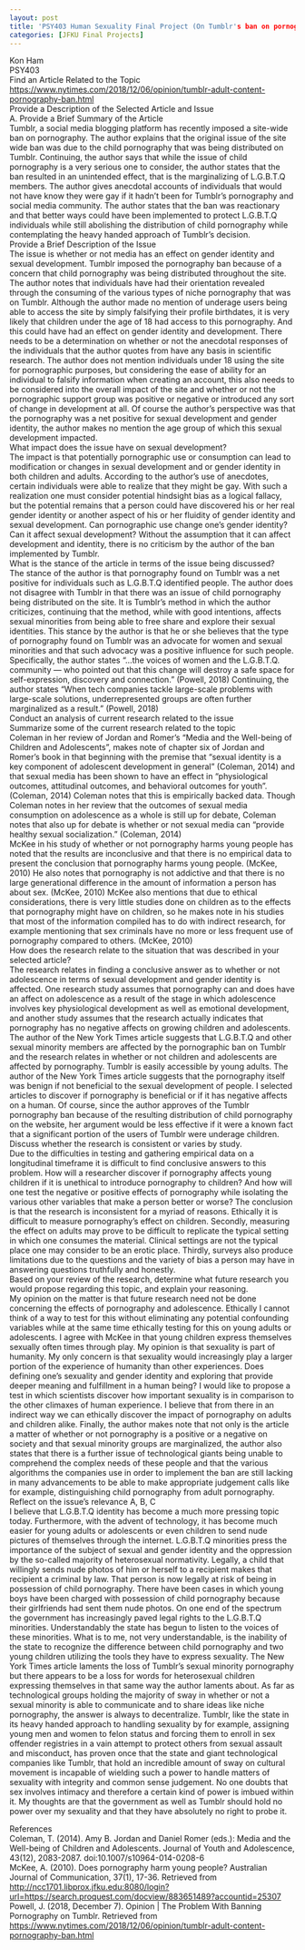 ```yaml
---
layout: post
title: 'PSY403 Human Sexuality Final Project (On Tumblr's ban on pornography)'
categories: [JFKU Final Projects]
---
```

Kon Ham  
PSY403  
Find an Article Related to the Topic  
https://www.nytimes.com/2018/12/06/opinion/tumblr-adult-content-pornography-ban.html  
Provide a Description of the Selected Article and Issue  
A. Provide a Brief Summary of the Article  
Tumblr, a social media blogging platform has recently imposed a site-wide ban on pornography. The author explains that the original issue of the site wide ban was due to the child pornography that was being distributed on Tumblr. Continuing, the author says that while the issue of child pornography is a very serious one to consider, the author states that the ban resulted in an unintended effect, that is the marginalizing of L.G.B.T.Q members. The author gives anecdotal accounts of individuals that would not have know they were gay if it hadn’t been for Tumblr’s pornography and social media community. The author states that the ban was reactionary and that better ways could have been implemented to protect L.G.B.T.Q individuals while still abolishing the distribution of child pornography while contemplating the heavy handed approach of Tumblr’s decision.  
Provide a Brief Description of the Issue  
The issue is whether or not media has an effect on gender identity and sexual development. Tumblr imposed the pornography ban because of a concern that child pornography was being distributed throughout the site. The author notes that individuals have had their orientation revealed through the consuming of the various types of niche pornography that was on Tumblr. Although the author made no mention of underage users being able to access the site by simply falsifying their profile birthdates, it is very likely that children under the age of 18 had access to this pornography. And this could have had an effect on gender identity and development. There needs to be a determination on whether or not the anecdotal responses of the individuals that the author quotes from have any basis in scientific research. The author does not mention individuals under 18 using the site for pornographic purposes, but considering the ease of ability for an individual to falsify information when creating an account, this also needs to be considered into the overall impact of the site and whether or not the pornographic support group was positive or negative or introduced any sort of change in development at all. Of course the author’s perspective was that the pornography was a net positive for sexual development and gender identity, the author makes no mention the age group of which this sexual development impacted.  
What impact does the issue have on sexual development?  
The impact is that potentially pornographic use or consumption can lead to modification or changes in sexual development and or gender identity in both children and adults. According to the author’s use of anecdotes, certain individuals were able to realize that they might be gay. With such a realization one must consider potential hindsight bias as a logical fallacy, but the potential remains that a person could have discovered his or her real gender identity or another aspect of his or her fluidity of gender identity and sexual development. Can pornographic use change one’s gender identity? Can it affect sexual development? Without the assumption that it can affect development and identity, there is no criticism by the author of the ban implemented by Tumblr.  
What is the stance of the article in terms of the issue being discussed?  
The stance of the author is that pornography found on Tumblr was a net positive for individuals such as L.G.B.T.Q identified people. The author does not disagree with Tumblr in that there was an issue of child pornography being distributed on the site. It is Tumblr’s method in which the author criticizes, continuing that the method, while with good intentions, affects sexual minorities from being able to free share and explore their sexual identities. This stance by the author is that he or she believes that the type of pornography found on Tumblr was an advocate for women and sexual minorities and that such advocacy was a positive influence for such people. Specifically, the author states “…the voices of women and the L.G.B.T.Q. community — who pointed out that this change will destroy a safe space for self-expression, discovery and connection.” (Powell, 2018) Continuing, the author states “When tech companies tackle large-scale problems with large-scale solutions, underrepresented groups are often further marginalized as a result.” (Powell, 2018)  
Conduct an analysis of current research related to the issue  
Summarize some of the current research related to the topic  
Coleman in her review of Jordan and Romer’s “Media and the Well-being of Children and Adolescents”, makes note of chapter six of Jordan and Romer’s book in that beginning with the premise that “sexual identity is a key component of adolescent development in general” (Coleman, 2014) and that sexual media has been shown to have an effect in “physiological outcomes, attitudinal outcomes, and behavioral outcomes for youth”. (Coleman, 2014) Coleman notes that this is empirically backed data. Though Coleman notes in her review that the outcomes of sexual media consumption on adolescence as a whole is still up for debate, Coleman notes that also up for debate is whether or not sexual media can “provide healthy sexual socialization.” (Coleman, 2014)  
McKee in his study of whether or not pornography harms young people has noted that the results are inconclusive and that there is no empirical data to present the conclusion that pornography harms young people. (McKee, 2010) He also notes that pornography is not addictive and that there is no large generational difference in the amount of information a person has about sex. (McKee, 2010) McKee also mentions that due to ethical considerations, there is very little studies done on children as to the effects that pornography might have on children, so he makes note in his studies that most of the information compiled has to do with indirect research, for example mentioning that sex criminals have no more or less frequent use of pornography compared to others. (McKee, 2010)  
How does the research relate to the situation that was described in your selected article?  
The research relates in finding a conclusive answer as to whether or not adolescence in terms of sexual development and gender identity is affected. One research study assumes that pornography can and does have an affect on adolescence as a result of the stage in which adolescence involves key physiological development as well as emotional development, and another study assumes that the research actually indicates that pornography has no negative affects on growing children and adolescents. The author of the New York Times article suggests that L.G.B.T.Q and other sexual minority members are affected by the pornographic ban on Tumblr and the research relates in whether or not children and adolescents are affected by pornography. Tumblr is easily accessible by young adults. The author of the New York Times article suggests that the pornography itself was benign if not beneficial to the sexual development of people. I selected articles to discover if pornography is beneficial or if it has negative affects on a human. Of course, since the author approves of the Tumblr pornography ban because of the resulting distribution of child pornography on the website, her argument would be less effective if it were a known fact that a significant portion of the users of Tumblr were underage children.  
Discuss whether the research is consistent or varies by study.  
Due to the difficulties in testing and gathering empirical data on a longitudinal timeframe it is difficult to find conclusive answers to this problem. How will a researcher discover if pornography affects young children if it is unethical to introduce pornography to children? And how will one test the negative or positive effects of pornography while isolating the various other variables that make a person better or worse? The conclusion is that the research is inconsistent for a myriad of reasons. Ethically it is difficult to measure pornography’s effect on children. Secondly, measuring the effect on adults may prove to be difficult to replicate the typical setting in which one consumes the material. Clinical settings are not the typical place one may consider to be an erotic place. Thirdly, surveys also produce limitations due to the questions and the variety of bias a person may have in answering questions truthfully and honestly.  
Based on your review of the research, determine what future research you would propose regarding this topic, and explain your reasoning.  
My opinion on the matter is that future research need not be done concerning the effects of pornography and adolescence. Ethically I cannot think of a way to test for this without eliminating any potential confounding variables while at the same time ethically testing for this on young adults or adolescents. I agree with McKee in that young children express themselves sexually often times through play. My opinion is that sexuality is part of humanity. My only concern is that sexuality would increasingly play a larger portion of the experience of humanity than other experiences. Does defining one’s sexuality and gender identity and exploring that provide deeper meaning and fulfillment in a human being? I would like to propose a test in which scientists discover how important sexuality is in comparison to the other climaxes of human experience. I believe that from there in an indirect way we can ethically discover the impact of pornography on adults and children alike. Finally, the author makes note that not only is the article a matter of whether or not pornography is a positive or a negative on society and that sexual minority groups are marginalized, the author also states that there is a further issue of technological giants being unable to comprehend the complex needs of these people and that the various algorithms the companies use in order to implement the ban are still lacking in many advancements to be able to make appropriate judgement calls like for example, distinguishing child pornography from adult pornography.  
Reflect on the issue’s relevance A, B, C  
I believe that L.G.B.T.Q identity has become a much more pressing topic today. Furthermore, with the advent of technology, it has become much easier for young adults or adolescents or even children to send nude pictures of themselves through the internet. L.G.B.T.Q minorities press the importance of the subject of sexual and gender identity and the oppression by the so-called majority of heterosexual normativity. Legally, a child that willingly sends nude photos of him or herself to a recipient makes that recipient a criminal by law. That person is now legally at risk of being in possession of child pornography. There have been cases in which young boys have been charged with possession of child pornography because their girlfriends had sent them nude photos. On one end of the spectrum the government has increasingly paved legal rights to the L.G.B.T.Q minorities. Understandably the state has begun to listen to the voices of these minorities. What is to me, not very understandable, is the inability of the state to recognize the difference between child pornography and two young children utilizing the tools they have to express sexuality. The New York Times article laments the loss of Tumblr’s sexual minority pornography but there appears to be a loss for words for heterosexual children expressing themselves in that same way the author laments about. As far as technological groups holding the majority of sway in whether or not a sexual minority is able to communicate and to share ideas like niche pornography, the answer is always to decentralize. Tumblr, like the state in its heavy handed approach to handling sexuality by for example, assigning young men and women to felon status and forcing them to enroll in sex offender registries in a vain attempt to protect others from sexual assault and misconduct, has proven once that the state and giant technological companies like Tumblr, that hold an incredible amount of sway on cultural movement is incapable of wielding such a power to handle matters of sexuality with integrity and common sense judgement. No one doubts that sex involves intimacy and therefore a certain kind of power is imbued within it. My thoughts are that the government as well as Tumblr should hold no power over my sexuality and that they have absolutely no right to probe it. 

  
References  
Coleman,&nbsp;T. (2014). Amy B. Jordan and Daniel Romer (eds.): Media and the Well-being of Children and Adolescents. Journal of Youth and Adolescence, 43(12), 2083-2087. doi:10.1007/s10964-014-0208-6  
McKee,&nbsp;A. (2010). Does pornography harm young people? Australian Journal of Communication, 37(1), 17-36. Retrieved from http://ncc1701.libprox.jfku.edu:8080/login?url=https://search.proquest.com/docview/883651489?accountid=25307  
Powell,&nbsp;J. (2018, December 7). Opinion | The Problem With Banning Pornography on Tumblr. Retrieved from https://www.nytimes.com/2018/12/06/opinion/tumblr-adult-content-pornography-ban.html